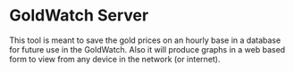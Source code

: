 # GoldWatch Server

This tool is meant to save the gold prices on an hourly base in a database for future use in the GoldWatch.
Also it will produce graphs in a web based form to view from any device in the network (or internet).

